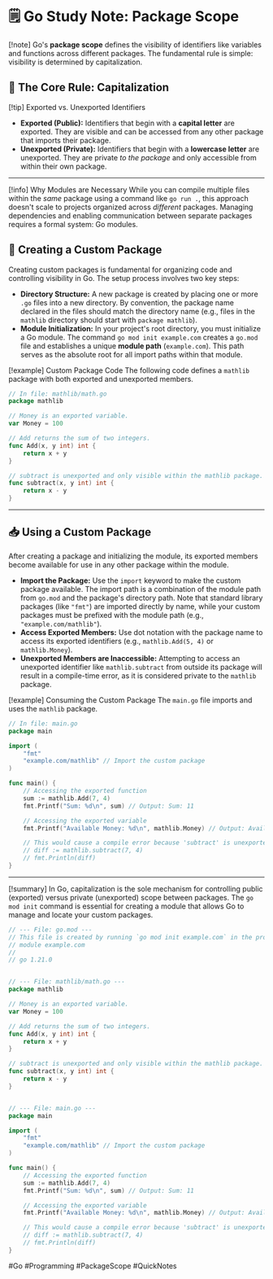 # 🗒️ Go Study Note: Package Scope

[!note] Go's **package scope** defines the visibility of identifiers like variables and functions across different packages. The fundamental rule is simple: visibility is determined by capitalization.

## 🔑 The Core Rule: Capitalization

[!tip] Exported vs. Unexported Identifiers

- **Exported (Public):** Identifiers that begin with a **capital letter** are exported. They are visible and can be accessed from any other package that imports their package.
- **Unexported (Private):** Identifiers that begin with a **lowercase letter** are unexported. They are private _to the package_ and only accessible from within their own package.

--------------------------------------------------------------------------------

[!info] Why Modules are Necessary While you can compile multiple files within the _same_ package using a command like `go run .`, this approach doesn't scale to projects organized across _different_ packages. Managing dependencies and enabling communication between separate packages requires a formal system: Go modules.

## 📁 Creating a Custom Package

Creating custom packages is fundamental for organizing code and controlling visibility in Go. The setup process involves two key steps:

- **Directory Structure:** A new package is created by placing one or more `.go` files into a new directory. By convention, the package name declared in the files should match the directory name (e.g., files in the `mathlib` directory should start with `package mathlib`).
- **Module Initialization:** In your project's root directory, you must initialize a Go module. The command `go mod init example.com` creates a `go.mod` file and establishes a unique **module path** (`example.com`). This path serves as the absolute root for all import paths within that module.

[!example] Custom Package Code The following code defines a `mathlib` package with both exported and unexported members.

```go
// In file: mathlib/math.go
package mathlib

// Money is an exported variable.
var Money = 100

// Add returns the sum of two integers.
func Add(x, y int) int {
    return x + y
}

// subtract is unexported and only visible within the mathlib package.
func subtract(x, y int) int {
    return x - y
}
```

--------------------------------------------------------------------------------

## 📥 Using a Custom Package

After creating a package and initializing the module, its exported members become available for use in any other package within the module.

- **Import the Package:** Use the `import` keyword to make the custom package available. The import path is a combination of the module path from `go.mod` and the package's directory path. Note that standard library packages (like `"fmt"`) are imported directly by name, while your custom packages must be prefixed with the module path (e.g., `"example.com/mathlib"`).
- **Access Exported Members:** Use dot notation with the package name to access its exported identifiers (e.g., `mathlib.Add(5, 4)` or `mathlib.Money`).
- **Unexported Members are Inaccessible:** Attempting to access an unexported identifier like `mathlib.subtract` from outside its package will result in a compile-time error, as it is considered private to the `mathlib` package.

[!example] Consuming the Custom Package The `main.go` file imports and uses the `mathlib` package.

```go
// In file: main.go
package main

import (
    "fmt"
    "example.com/mathlib" // Import the custom package
)

func main() {
    // Accessing the exported function
    sum := mathlib.Add(7, 4)
    fmt.Printf("Sum: %d\n", sum) // Output: Sum: 11

    // Accessing the exported variable
    fmt.Printf("Available Money: %d\n", mathlib.Money) // Output: Available Money: 100

    // This would cause a compile error because 'subtract' is unexported:
    // diff := mathlib.subtract(7, 4)
    // fmt.Println(diff)
}
```

--------------------------------------------------------------------------------

[!summary] In Go, capitalization is the sole mechanism for controlling public (exported) versus private (unexported) scope between packages. The `go mod init` command is essential for creating a module that allows Go to manage and locate your custom packages.

```go
// --- File: go.mod ---
// This file is created by running `go mod init example.com` in the project root.
// module example.com
//
// go 1.21.0


// --- File: mathlib/math.go ---
package mathlib

// Money is an exported variable.
var Money = 100

// Add returns the sum of two integers.
func Add(x, y int) int {
	return x + y
}

// subtract is unexported and only visible within the mathlib package.
func subtract(x, y int) int {
	return x - y
}


// --- File: main.go ---
package main

import (
	"fmt"
	"example.com/mathlib" // Import the custom package
)

func main() {
	// Accessing the exported function
	sum := mathlib.Add(7, 4)
	fmt.Printf("Sum: %d\n", sum) // Output: Sum: 11

	// Accessing the exported variable
	fmt.Printf("Available Money: %d\n", mathlib.Money) // Output: Available Money: 100

	// This would cause a compile error because 'subtract' is unexported:
	// diff := mathlib.subtract(7, 4)
	// fmt.Println(diff)
}
```

#Go #Programming #PackageScope #QuickNotes